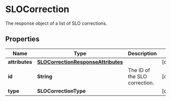 # SLOCorrection

The response object of a list of SLO corrections.

## Properties

| Name           | Type                                                                      | Description                   | Notes      |
| -------------- | ------------------------------------------------------------------------- | ----------------------------- | ---------- |
| **attributes** | [**SLOCorrectionResponseAttributes**](SLOCorrectionResponseAttributes.md) |                               | [optional] |
| **id**         | **String**                                                                | The ID of the SLO correction. | [optional] |
| **type**       | **SLOCorrectionType**                                                     |                               | [optional] |
